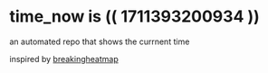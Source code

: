 # time_now is (( 1711393200934 ))

an automated repo that shows the currnent time

inspired by [breakingheatmap](https://github.com/breakingheatmap/breakingheatmap)